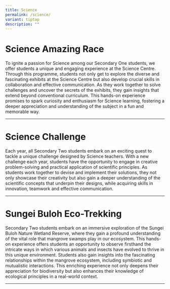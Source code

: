 ```yaml
---
title: Science
permalink: /science/
variant: tiptap
description: ""
---
```

<h1>Science Amazing Race</h1>
<p>To ignite a passion for Science among our Secondary One students, we offer
students a unique and engaging experience at the Science Centre. Through
this programme, students not only get to explore the diverse and fascinating
exhibits at the Science Centre but also develop crucial skills in collaboration
and effective communication. As they work together to solve challenges
and uncover the secrets of the exhibits, they gain insights that extend
beyond conventional curriculum. This hands-on experience promises to spark
curiosity and enthusiasm for Science learning, fostering a deeper appreciation
and understanding of the subject in a fun and memorable way.</p>
<hr>
<h1>Science Challenge</h1>
<p>Each year, all Secondary Two students embark on an exciting quest to tackle
a unique challenge designed by Science teachers. With a new challenge each
year, students have the opportunity to engage in creative problem-solving
and practical application of scientific principles. As students work together
to devise and implement their solutions, they not only showcase their creativity
but also gain a deeper understanding of the scientific concepts that underpin
their designs, while acquiring skills in innovation, teamwork and effective
communication.</p>
<hr>
<h1>Sungei Buloh Eco-Trekking</h1>
<p>Secondary Two students embark on an immersive exploration of the Sungei
Buloh Nature Wetland Reserve, where they gain a profound understanding
of the vital role that mangrove swamps play in our ecosystem. This hands-on
experience offers students an opportunity to observe firsthand the intricate
ways in which various animals and insects have evolved to thrive in this
unique environment. Students also gain insights into the fascinating relationships
within the mangrove ecosystem, including symbiotic and mutualistic interactions.
This enriching experience not only deepens their appreciation for biodiversity
but also enhances their knowledge of ecological principles in a real-world
context.</p>
<hr>
<h1></h1>
<p></p>